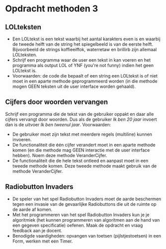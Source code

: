 # Opdracht methoden 3

## LOLteksten
* Een LOLtekst is een tekst waarbij het aantal karakters even is en waarbij de tweede helft van de string het spiegelbeeld is van de eerste helft. Bijvoorbeeld de strings koffieeiffok, waterretaw en brillirb zijn allemaal LOLteksten.
* Schrijf een programma waar de user een tekst in kan voeren en het programma als output LOL of YNF (you're not funny) indien het geen LOLtekst is.
* Voorwaarden: de code die bepaalt of een string een LOLtekst is of niet moet in een aparte methode geprogrammeerd worden (in die methode mogen GEEN teksten uit de user interface worden gehaald).

## Cijfers door woorden vervangen
Schrijf een programma die de tekst van de gebruiker oppakt en daar alle cijfers vervangt door woorden. Dus als de gebruiker *Ik ben 20 jaar* invoert dan is de uitvoer *Ik ben tweenul jaar*. Voorwaarden: 
*	De gebruiker moet zijn tekst met meerdere regels (multiline) kunnen invoeren.
*	De functionaliteit die één cijfer verandert moet in een aparte methode komen (en die methode mag GEEN interactie met de user interface hebben). Noem deze methode VeranderCijfer.
*	De functionaliteit die de hele tekst ontleed en aanpast moet in een tweede methode komen. Deze tweede methode maakt gebruik van de methode VeranderCijfer.

## Radiobutton Invaders
* De speler van het spel Radiobutton Invaders moet de aarde beschermen tegen een invasie van de gevaarlijke Radiobuttons die uit de ruimte op de aarde af komen.
* Met het programmeren van het spel Radiobutton Invaders kun je je algoritmiek (het kunnen programmeren van algoritmen aan de hand van een gegeven specificatie) oefenen. Maak de opdracht en vraag feedback aan je docent.
* Benodigde vaardigheden: opvangen van toetsen (pijlstjestoetsen) in een Form, werken met een Timer.


